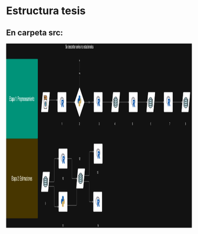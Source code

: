 
# Estructura tesis
## En carpeta src: 

<img src="docs/images/tesis.drawio.png" alt="Tesis Diagram" width="1500" height="500"/>










